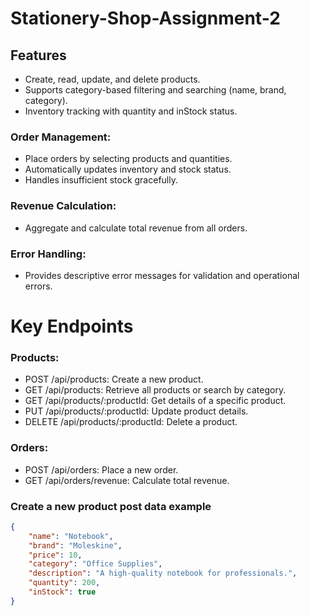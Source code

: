 # Stationery-Shop-Assignment-2
## Features
- Create, read, update, and delete products.
- Supports category-based filtering and searching (name, brand, category).
- Inventory tracking with quantity and inStock status.

### Order Management:

- Place orders by selecting products and quantities.
- Automatically updates inventory and stock status.
- Handles insufficient stock gracefully.

### Revenue Calculation:

- Aggregate and calculate total revenue from all orders.
### Error Handling:

- Provides descriptive error messages for validation and operational errors.

# Key Endpoints
### Products:

- POST /api/products: Create a new product.
- GET /api/products: Retrieve all products or search by category.
- GET /api/products/:productId: Get details of a specific product.
- PUT /api/products/:productId: Update product details.
- DELETE /api/products/:productId: Delete a product.

### Orders:

- POST /api/orders: Place a new order.
- GET /api/orders/revenue: Calculate total revenue.

### Create a new product post data example

```json
{
    "name": "Notebook",
    "brand": "Moleskine",
    "price": 10,
    "category": "Office Supplies",
    "description": "A high-quality notebook for professionals.",
    "quantity": 200,
    "inStock": true
}